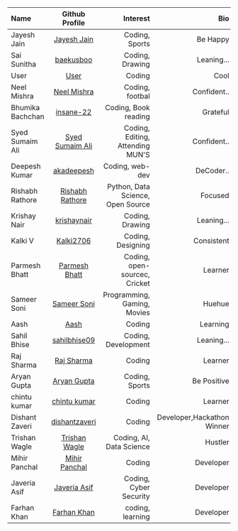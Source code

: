 | Name             |                     Github Profile                      |                          Interest |                        Bio |
| :--------------- | :-----------------------------------------------------: | --------------------------------: | -------------------------: |
| Jayesh Jain      |     [Jayesh Jain](https://github.com/jayesh-JainX/)     |                    Coding, Sports |                   Be Happy |
| Sai Sunitha      |        [baekusboo](https://github.com/baekusboo)        |                   Coding, Drawing |                 Leaning... |
| User             |           [User](https://github.com/abc00xyz)           |                            Coding |                       Cool |
| Neel Mishra      |        [Neel Mishra](https://github.com/Neel-07)        |                   Coding, footbal |                Confident.. |
| Bhumika Bachchan |        [insane-22](https://github.com/insane-22)        |              Coding, Book reading |                   Grateful |
| Syed Sumaim Ali  |   [Syed Sumaim Ali](https://github.com/SyedSumaimaly)   |  Coding, Editing, Attending MUN'S |                Confident.. |
| Deepesh Kumar    |       [akadeepesh](https://github.com/akadeepesh)       |                   Coding, web-dev |                  DeCoder.. |
| Rishabh Rathore  | [Rishabh Rathore](https://github.com/rishabhrathore055) | Python, Data Science, Open Source |                    Focused |
| Krishay Nair     |      [krishaynair](https://github.com/KrishayNair)      |                   Coding, Drawing |                 Leaning... |
| Kalki V          |        [Kalki2706](https://github.com/Kalki2706)        |                 Coding, Designing |                 Consistent |
| Parmesh Bhatt    |     [Parmesh Bhatt](https://github.com/Parmesh119)      |     Coding, open-sourcec, Cricket |                    Learner |
| Sameer Soni      |      [Sameer Soni](https://github.com/sameer-soni)      |       Programming, Gaming, Movies |                     Huehue |
| Aash             |          [Aash](https://github.com/Snowfall22)          |                            Coding |                   Learning |
| Sahil Bhise      |     [sahilbhise09](https://github.com/sahilbhise09)     |               Coding, Development |                 Leaning... |
| Raj Sharma       |      [Raj Sharma](https://github.com/Raj-sharma01)      |                            Coding |                    Learner |
| Aryan Gupta      |     [Aryan Gupta](https://github.com/aryan-codes1)      |                    Coding, Sports |                Be Positive |
| chintu kumar     |       [chintu kumar](https://github.com/chiku011)       |                            Coding |                    Learner |
| Dishant Zaveri   |    [dishantzaveri](https://github.com/dishantzaveri)    |                            Coding | Developer,Hackathon Winner |
| Trishan Wagle    |      [Trishan Wagle](https://github.com/trishan9)       |          Coding, AI, Data Science |                    Hustler |
| Mihir Panchal    | [Mihir Panchal](https://github.com/MihirRajeshPanchal)  |                            Coding |                  Developer |
| Javeria Asif     |     [Javeria Asif](https://github.com/Javeria-Asif)     |            Coding, Cyber Security |                  Developer |
| Farhan Khan      |     [Farhan Khan](https://github.com/farhanalws4u)      |                  coding, learning |                  Developer |
